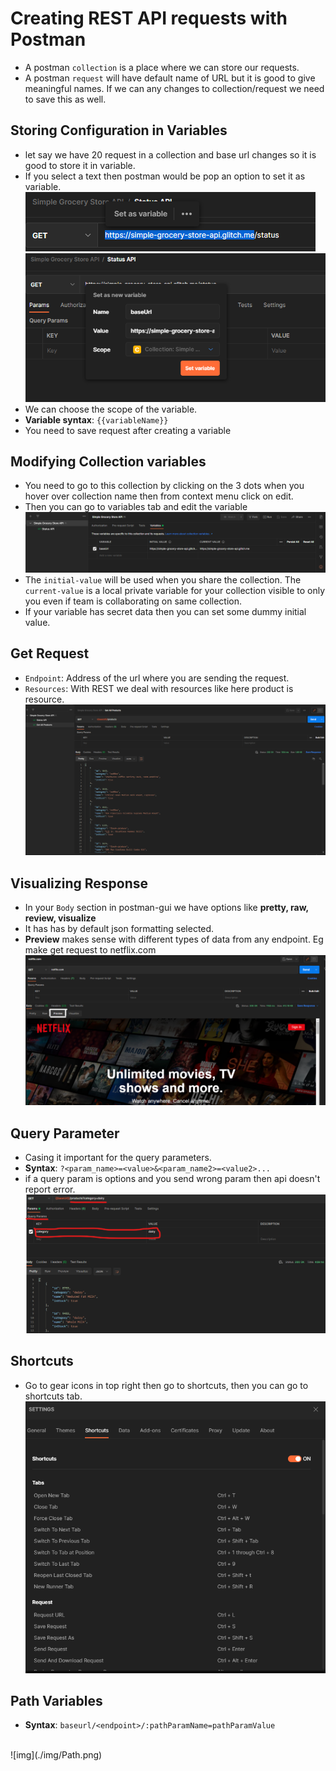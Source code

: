 # Creating REST API requests with Postman
* A postman `collection` is a place where we can store our requests. 
* A postman `request` will have default name of URL but it is good to give meaningful names. If we can any changes to collection/request we need to save this as well. 

## Storing Configuration in Variables
* let say we have 20 request in a collection and base url changes so it is good to store it in variable. 
* If you select a text then postman would be pop an option to set it as variable.
![variable](./img/variable-1.png)
![variable](./img/variable-2.png)
* We can choose the scope of the variable. 
* **Variable syntax**: `{{variableName}}`
* You need to save request after creating a variable

## Modifying Collection variables
* You need to go to this collection by clicking on the 3 dots when you hover over collection name then from context menu click on edit. 
* Then you can go to variables tab and edit the variable
![variable](./img/variable-3.png)
* The `initial-value` will be used when you share the collection. The `current-value` is a local private variable for your collection visible to only you even if team is collaborating on same collection. 
* If your variable has secret data then you can set some dummy initial value.

## Get Request
* `Endpoint`: Address of the url where you are sending the request. 
* `Resources`: With REST we deal with resources like here product is resource. 
![get](./img/get.png)

## Visualizing Response
* In your `Body` section in postman-gui we have options like **pretty, raw, review, visualize**
* It has has by default json formatting selected. 
* **Preview** makes sense with different types of data from any endpoint. Eg make get request to netflix.com
![img](./img/Screenshot%202022-09-02%20135452.png)

## Query Parameter
* Casing it important for the query parameters. 
* **Syntax**: `?<param_name>=<value>&<param_name2>=<value2>...`
* if a query param is options and you send wrong param then api doesn't report error. 
![query-param](./img/query-param.png)


## Shortcuts
* Go to gear icons in top right then go to shortcuts, then you can go to shortcuts tab. 
![ShortCuts](./img/Shortcuts.png)

## Path Variables
* **Syntax**: `baseurl/<endpoint>/:pathParamName=pathParamValue`
<br/>
![img](./img/Path.png)


